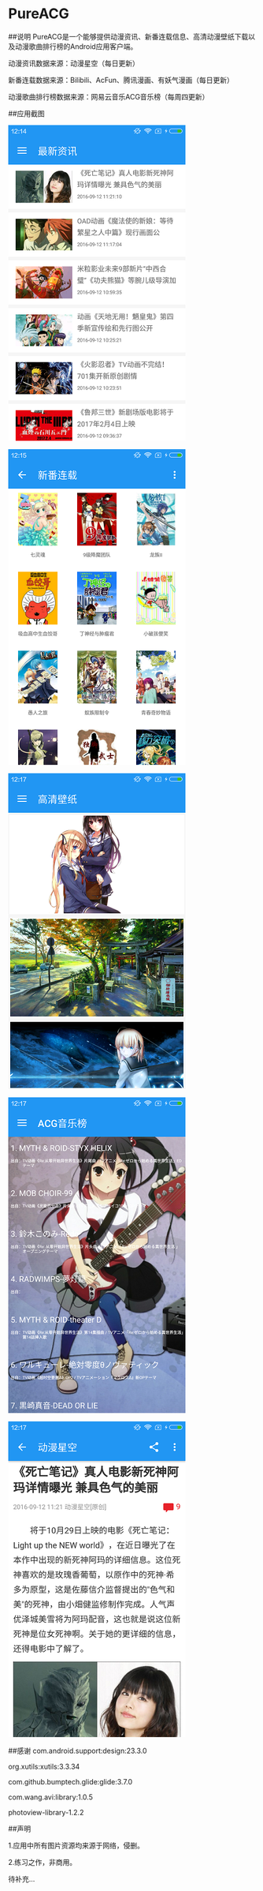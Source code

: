 # PureACG

##说明
    PureACG是一个能够提供动漫资讯、新番连载信息、高清动漫壁纸下载以及动漫歌曲排行榜的Android应用客户端。

动漫资讯数据来源：动漫星空（每日更新）

新番连载数据来源：Bilibili、AcFun、腾讯漫画、有妖气漫画（每日更新）

动漫歌曲排行榜数据来源：网易云音乐ACG音乐榜（每周四更新）


##应用截图

![](https://github.com/xiezizuocai/PureACG/raw/master/screenshots/1.png)

![](https://github.com/xiezizuocai/PureACG/raw/master/screenshots/3.png)

![](https://github.com/xiezizuocai/PureACG/raw/master/screenshots/4.png)   

![](https://github.com/xiezizuocai/PureACG/raw/master/screenshots/5.png)

![](https://github.com/xiezizuocai/PureACG/raw/master/screenshots/6.png)


##感谢
com.android.support:design:23.3.0

org.xutils:xutils:3.3.34

com.github.bumptech.glide:glide:3.7.0

com.wang.avi:library:1.0.5

photoview-library-1.2.2

##声明
     
1.应用中所有图片资源均来源于网络，侵删。

2.练习之作，非商用。


待补充...

